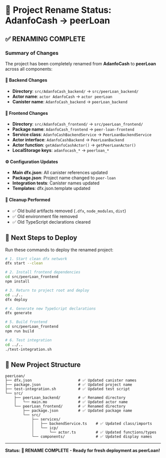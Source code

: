 # 🎯 Project Rename Status: AdanfoCash → peerLoan

## ✅ RENAMING COMPLETE

### Summary of Changes

The project has been completely renamed from **AdanfoCash** to **peerLoan** across all components:

#### 🔧 Backend Changes
- **Directory**: `src/AdanfoCash_backend/` → `src/peerLoan_backend/`
- **Actor name**: `actor AdanfoCash` → `actor peerLoan`
- **Canister name**: `AdanfoCash_backend` → `peerLoan_backend`

#### 🎨 Frontend Changes  
- **Directory**: `src/AdanfoCash_frontend/` → `src/peerLoan_frontend/`
- **Package name**: `AdanfoCash_frontend` → `peer-loan-frontend`
- **Service class**: `AdanfoCashBackendService` → `PeerLoanBackendService`
- **Actor interface**: `AdanfoCashBackend` → `PeerLoanBackend`
- **Actor function**: `getAdanfoCashActor()` → `getPeerLoanActor()`
- **LocalStorage keys**: `adanfocash_*` → `peerloan_*`

#### ⚙️ Configuration Updates
- **Main dfx.json**: All canister references updated
- **Package.json**: Project name changed to `peer-loan`
- **Integration tests**: Canister names updated
- **Templates**: dfx.json.template updated

#### 🧹 Cleanup Performed
- ✅ Old build artifacts removed (`.dfx`, `node_modules`, `dist`)
- ✅ Old environment file removed
- ✅ Old TypeScript declarations cleared

## 🚀 Next Steps to Deploy

Run these commands to deploy the renamed project:

```bash
# 1. Start clean dfx network
dfx start --clean

# 2. Install frontend dependencies
cd src/peerLoan_frontend
npm install

# 3. Return to project root and deploy
cd ../..
dfx deploy

# 4. Generate new TypeScript declarations
dfx generate

# 5. Build frontend
cd src/peerLoan_frontend
npm run build

# 6. Test integration
cd ../..
./test-integration.sh
```

## 📁 New Project Structure

```
peerLoan/
├── dfx.json                     # ✅ Updated canister names
├── package.json                 # ✅ Updated project name
├── test-integration.sh          # ✅ Updated test script
└── src/
    ├── peerLoan_backend/        # ✅ Renamed directory
    │   └── main.mo              # ✅ Updated actor name
    └── peerLoan_frontend/       # ✅ Renamed directory
        ├── package.json         # ✅ Updated package name
        └── src/
            ├── services/
            │   ├── backendService.ts    # ✅ Updated class/imports
            │   └── icp/
            │       └── actor.ts         # ✅ Updated functions/types
            └── components/              # ✅ Updated display names
```

---

**Status: 🎉 RENAME COMPLETE - Ready for fresh deployment as peerLoan!**
